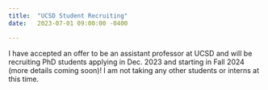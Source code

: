 ```yaml
---
title:  "UCSD Student Recruiting"
date:   2023-07-01 09:00:00 -0400

---
```

I have accepted an offer to be an assistant professor at UCSD and will be recruiting PhD students applying in Dec. 2023 and starting in Fall 2024 (more details coming soon)! I am not taking any other students or interns at this time.
